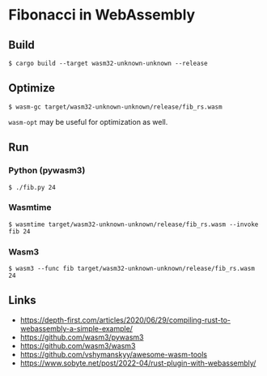 # Fibonacci in WebAssembly

## Build

```
$ cargo build --target wasm32-unknown-unknown --release
```

## Optimize

```
$ wasm-gc target/wasm32-unknown-unknown/release/fib_rs.wasm
```

`wasm-opt` may be useful for optimization as well.

## Run

### Python (pywasm3)

```
$ ./fib.py 24
```

### Wasmtime

```
$ wasmtime target/wasm32-unknown-unknown/release/fib_rs.wasm --invoke fib 24 
```

### Wasm3

```
$ wasm3 --func fib target/wasm32-unknown-unknown/release/fib_rs.wasm 24
```

## Links

- https://depth-first.com/articles/2020/06/29/compiling-rust-to-webassembly-a-simple-example/
- https://github.com/wasm3/pywasm3
- https://github.com/wasm3/wasm3
- https://github.com/vshymanskyy/awesome-wasm-tools
- https://www.sobyte.net/post/2022-04/rust-plugin-with-webassembly/

